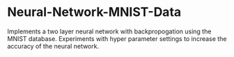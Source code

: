 # Neural-Network-MNIST-Data
Implements a two layer neural network with backpropogation using the MNIST database. Experiments with hyper parameter settings to increase the accuracy of the neural network.
